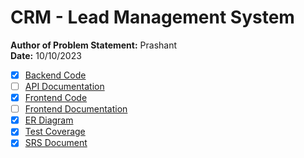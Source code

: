 # CRM - Lead Management System

**Author of Problem Statement:** Prashant  
**Date:** 10/10/2023

- [x] [Backend Code](https://github.com/Rihanaggg/LeadManagement-/tree/main/backend%201.0)
- [ ] [API Documentation](url_to_api_docs)
- [x] [Frontend Code](https://github.com/Rihanaggg/LeadManagement-/tree/main/frontend%201.0)
- [ ] [Frontend Documentation](url_to_frontend_docs)
- [x] [ER Diagram](https://github.com/Rihanaggg/LeadManagement-/blob/main/ER%20diagram.png)
- [x] [Test Coverage](https://github.com/Rihanaggg/LeadManagement-/blob/main/jacoco%20test%20Coverage.png)
- [x] [SRS Document](https://github.com/Rihanaggg/LeadManagement-/edit/main/README.md)
